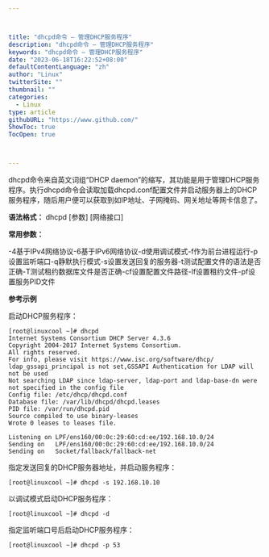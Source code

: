 ```yaml
---



title: "dhcpd命令 – 管理DHCP服务程序"
description: "dhcpd命令 – 管理DHCP服务程序"
keywords: "dhcpd命令 – 管理DHCP服务程序"
date: "2023-06-18T16:22:52+08:00"
defaultContentLanguage: "zh"
author: "Linux"
twitterSite: ""
thumbnail: ""
categories:
  - Linux
type: article
githubURL: "https://www.github.com/"
ShowToc: true
TocOpen: true



---
```


dhcpd命令来自英文词组“DHCP daemon”的缩写，其功能是用于管理DHCP服务程序。执行dhcpd命令会读取加载dhcpd.conf配置文件并启动服务器上的DHCP服务程序，随后用户便可以获取到如IP地址、子网掩码、网关地址等网卡信息了。

**语法格式：** dhcpd [参数] [网络接口]

**常用参数：**

-4基于IPv4网络协议-6基于IPv6网络协议-d使用调试模式-f作为前台进程运行-p设置监听端口-q静默执行模式-s设置发送回复的服务器-t测试配置文件的语法是否正确-T测试租约数据库文件是否正确-cf设置配置文件路径-lf设置租约文件-pf设置服务PID文件

**参考示例**

启动DHCP服务程序：

```
[root@linuxcool ~]# dhcpd
Internet Systems Consortium DHCP Server 4.3.6
Copyright 2004-2017 Internet Systems Consortium.
All rights reserved.
For info, please visit https://www.isc.org/software/dhcp/
ldap_gssapi_principal is not set,GSSAPI Authentication for LDAP will not be used
Not searching LDAP since ldap-server, ldap-port and ldap-base-dn were not specified in the config file
Config file: /etc/dhcp/dhcpd.conf
Database file: /var/lib/dhcpd/dhcpd.leases
PID file: /var/run/dhcpd.pid
Source compiled to use binary-leases
Wrote 0 leases to leases file.

Listening on LPF/ens160/00:0c:29:60:cd:ee/192.168.10.0/24
Sending on   LPF/ens160/00:0c:29:60:cd:ee/192.168.10.0/24
Sending on   Socket/fallback/fallback-net
```

指定发送回复的DHCP服务器地址，并启动服务程序：

```
[root@linuxcool ~]# dhcpd -s 192.168.10.10
```

以调试模式启动DHCP服务程序：

```
[root@linuxcool ~]# dhcpd -d
```

指定监听端口号后启动DHCP服务程序：

```
[root@linuxcool ~]# dhcpd -p 53
```